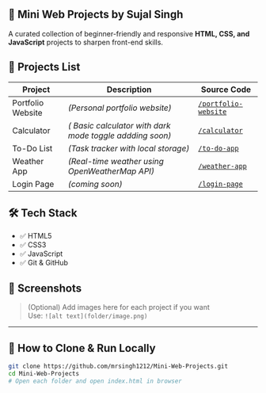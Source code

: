 ## 🚀 Mini Web Projects by Sujal Singh

A curated collection of beginner-friendly and responsive **HTML, CSS, and JavaScript** projects to sharpen front-end skills.

## 📂 Projects List

| Project           | Description | Source Code |
|------------------|-----------|-------------|
| Portfolio Website | *(Personal portfolio website)* | [`/portfolio-website`](https://mrsingh1212.github.io/Mini-Web-Projects/portfolio/) |
| Calculator        | *( Basic calculator with dark mode toggle addding soon)* | [`/calculator`](https://mrsingh1212.github.io/Mini-Web-Projects/calculator/) |
| To-Do List        | *(Task tracker with local storage)* | [`/to-do-app`](https://mrsingh1212.github.io/Mini-Web-Projects/todo-app/) |
| Weather App       | *(Real-time weather using OpenWeatherMap API)* | [`/weather-app`](https://mrsingh1212.github.io/Mini-Web-Projects/weather-app/) |
| Login Page        | *(coming soon)* | [`/login-page`](https://mrsingh1212.github.io/Mini-Web-Projects/login-page/) |

## 🛠️ Tech Stack

- ✅ HTML5
- ✅ CSS3
- ✅ JavaScript 
- ✅ Git & GitHub

## 📸 Screenshots

> (Optional) Add images here for each project if you want  
> Use: `![alt text](folder/image.png)`

---

## 📁 How to Clone & Run Locally

```bash
git clone https://github.com/mrsingh1212/Mini-Web-Projects.git
cd Mini-Web-Projects
# Open each folder and open index.html in browser


